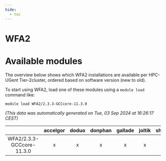 ```yaml
---
hide:
  - toc
---
```


WFA2
====

# Available modules


The overview below shows which WFA2 installations are available per HPC-UGent Tier-2cluster, ordered based on software version (new to old).

To start using WFA2, load one of these modules using a `module load` command like:

```shell
module load WFA2/2.3.3-GCCcore-11.3.0
```

*(This data was automatically generated on Tue, 03 Sep 2024 at 16:26:17 CEST)*  

| |accelgor|doduo|donphan|gallade|joltik|shinx|skitty|
| :---: | :---: | :---: | :---: | :---: | :---: | :---: | :---: |
|WFA2/2.3.3-GCCcore-11.3.0|x|x|x|x|x|-|x|

